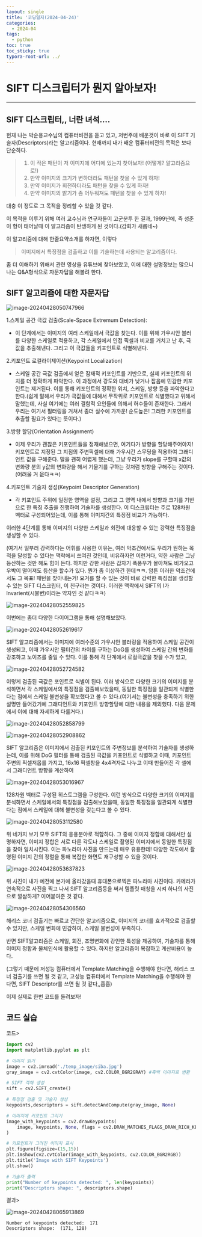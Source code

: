 ```yaml
---
layout: single
title: '코딩일지(2024-04-24)'
categories:
  - 2024-04
tags:
  - python
toc: true
toc_sticky: true
typora-root-url: ../
---
```




# SIFT 디스크립터가 뭔지 알아보자!

<hr>





## SIFT 디스크립터,, 너란 녀석....

현재 나는 박순용교수님의 컴퓨터비전을 듣고 있고, 저번주에 배운것이 바로 이 SIFT 기술자(Descriptors)라는 알고리즘이다. 현재까지 내가 배운 컴퓨터비전의 목적은 보다 단순하다. 

> 1. 이 작은 패턴이 저 이미지에 어디에 있는지 찾아보자! (어떻게? 알고리즘으로!)
> 2.  만약 이미지의 크기가 변하더라도 패턴을 찾을 수 있게 하자!
> 3. 만약 이미지가 회전하더라도 패턴을 찾을 수 있게 하자!
> 4. 만약 이미지의 밝기가 좀 어두워져도 패턴을 찾을 수 있게 하자!

대충 이 정도로 그 목적을 정리할 수 있을 것 같다.

이 목적을 이루기 위해 여러 교수님과 연구자들이 고군분투 한 결과, 1999년에, 즉 성준이 형이 태어날때 이 알고리즘이 탄생하게 된 것이다.(감회가 새롭네~)

이 알고리즘에 대해 한줄요약소개를 하자면, 이렇다

> 이미지에서 특징점을 검출하고 이를 기술하는데 사용되는 알고리즘이다.

좀 더 이해하기 위해서 관련 영상을 유튜브에 찾아보았고, 이에 대한 설명정보는 많으니 나는 Q&A형식으로 자문자답을 해볼려 한다.

## SIFT 알고리즘에 대한 자문자답

![image-20240428050747966](/images/2024-04-24-codinglog(98)/image-20240428050747966.png)

1.스케일 공간 극값 검출(Scale-Space Extremum Detection):

- 이 단계에서는 이미지의 여러 스케일에서 극값을 찾는다. 이를 위해 가우시안 블러를 다양한 스케일로 적용하고, 각 스케일에서 인접 픽셀과 비교를 거치고 난 후, 극값을 추출해낸다. 그리고 이 극값들을 키포인트로 식별해낸다.

2.키포인트 로컬라이제이션(Keypoint Localization)

- 스케일 공간 극값 검출에서 얻은 잠재적 키포인트를 기반으로, 실제 키포인트의 위치를 더 정확하게 파악한다. 이 과정에서 강도와 대비가 낮거나 잡음에 민감한 키포인트는 제거된다. 이를 통해 키포인트의 정확한 위치, 스케일, 방향 등을 파악한다고 한다.(쉽게 말해서 우리가 극값들에 대해서 무작위로 키포인트로 식별했다고 위해서 말했는데, 사실 여기에는 여러 결함적 요인들에 의해서 허수들이 존재한다. 그래서 우리는 여기서 필터링을 거쳐서 좀더 실수에 가까운! 순도높은! 그러한 키포인트를 추출할 필요가 있다는 뜻이다.)

3.방향 할당(Orientation Assignment)

- 이제 우리가 괜찮은 키포인트들을 정재해냈으면, 여기다가 방향을 할당해주어야지! 키포인트로 지정된 그 지점의 주변픽셀에 대해 가우시간 스무딩을 적용하여 그래디언트 값을 구해준다. 말을 괜히 어렵게 했는데, 그냥 우리가 slope를 구할때 x값의 변화량 분의 y값의 변화량을 해서 기울기를 구하는 것처럼 방향을 구해주는 것이다.(어려울 거 읎다ㅋㅋ)

4.키포인트 기술자 생성(Keypoint Descriptor Generation)

- 각 키포인트 주위에 일정한 영역을 설정, 그리고 그 영역 내에서 방향과 크기를 기반으로 한 특징 추출을 진행하여 기술자를 생성한다. 이 디스크립터는 주로 128차원 벡터로 구성되어있는데, 이를 통해 이미지간의 특징점 비교가 가능하다.

이러한 4단계를 통해 이미지의 다양한 스케일과 회전에 대응할 수 있는 강력한 특징점을 생성할 수 있다.

(여기서 일부러 강력하다는 어휘를 사용한 이유는, 여러 악조건에서도 우리가 원하는 목적을 달성할 수 있다는 맥락에서 쓰여진 것인데, 비유하자면 이런거다, 약한 사람은 그냥 등산하는 것만 해도 힘이 든다. 하지만 강한 사람은 갑자기 폭풍우가 몰아쳐도 비가오고 우박이 떨어져도 등산을 할수가 있다. 뭔가 좀 이상하긴 한데ㅋㅋ. 암튼 이러한 악조건에서도 그 목표! 패턴을 찾아내는거! 요거를 할 수 있는 것이 바로 강력한 특징점을 생성할 수 있는 SIFT 디스크립터, 이 친구라는 것이다. 이러한 맥락에서 SIFT의 I가 Invarient(시불변)이라는 약자인 것 같다ㅋㅋ)

![image-20240428052559825](/images/2024-04-24-codinglog(98)/image-20240428052559825.png)

이번에는 좀더 다양한 다이어그램을 통해 설명해보았다.

![image-20240428052619617](/images/2024-04-24-codinglog(98)/image-20240428052619617.png)

SIFT 알고리즘에서는 이미지에 여러수준의 가우시안 블러링을 적용하여 스케일 공간이 생성되고, 이때 가우시안 필터간의 차이를 구하는 DoG를 생성하여 스케일 간의 변화를 강조하고 노이즈를 줄일 수 있다. 이를 통해 각 단계에서 로컬극값을 찾을 수가 있고,

![image-20240428052724582](/images/2024-04-24-codinglog(98)/image-20240428052724582.png)

이렇게 검출된 극값은 포인트로 식별이 된다. 이러 방식으로 다양한 크기의 이미지를 분석하면서 각 스케일에서의 특징점을 검출해보았을때, 동일한 특징점을 일관되게 식별한다는 점에서 스케일 불변성을 확보했다고 볼 수 있다.(여기서는 불변성을 충족하기 위한 설명만 들어갔기에 그래디언트와 키포인트 방향할당에 대한 내용을 제외했다. 다음 문제에서 이에 대해 자세하게 다룰거다.)

![image-20240428052858799](/images/2024-04-24-codinglog(98)/image-20240428052858799.png)

![image-20240428052908862](/images/2024-04-24-codinglog(98)/image-20240428052908862.png)

SIFT 알고리즘은 이미지에서 검출된 키포인트의 주변정보를 분석하여 기술자를 생성하는데, 이를 위해 DoG 필터를 통해 검출된 극값을 키포인트로 식별하고 이때, 키포인트 주변의 픽셀저옵를 가지고, 16x16 픽셀창을 4x4격자로 나누고 이때 만들어진 각 셀에서 그래디언트 방향을 계산하여

![image-20240428053016967](/images/2024-04-24-codinglog(98)/image-20240428053016967.png)

128차원 벡터로 구성된 히스토그램을 구성한다. 이런 방식으로 다양한 크기의 이미지를 분석하면서 스케일에서의 특징점을 검출해보았을때, 동일한 특징점을 일관되게 식별한다는 점에서 스케일에 대해 불변성을 갖는다고 볼 수 있다.

![image-20240428053112580](/images/2024-04-24-codinglog(98)/image-20240428053112580.png)

위 네가지 보기 모두 SIFT의 응용분야로 적합하다. 그 중에 이미지 정합에 대해서만 설명하자면, 이미지 정합은 서로 다른 각도나 스케일로 촬영된 이미지에서 동일한 특징점을 찾아 일치시킨다. 이는 파노라마 사진을 만드는데 매우 유용한데! 다양한 각도에서 촬영된 이미지 간의 정렬을 통해 복잡한 화면도 재구성할 수 있을 것이다.

![image-20240428053637823](/images/2024-04-24-codinglog(98)/image-20240428053637823.png)

위 사진이 내가 예전에 본가에 올라갔을때  휴대폰으로찍은 파노라마 사진이다. 카메라가 연속적으로 사진을 찍고 나서 SIFT 알고리즘등을 써서 템플릿 매칭을 시켜 하나의 사진으로 깔쌈하게? 이어붙여준 것 같다.

![image-20240428054306560](/images/2024-04-24-codinglog(98)/image-20240428054306560.png)

해리스 코너 검출기는 빠르고 간단한 알고리즘으로, 이미지의 코너를 효과적으로 검출할 수 있지만, 스케일 변화에 민감하여, 스케일 불변성이 부족하다.

반면 SIFT알고리즘은 스케일, 회전, 조명변화에 강인한 특성을 제공하여, 기술자를 통해 이미지 정합과 물체인식에 활용할 수 있다. 하지만 알고리즘이 복잡하고 계산비용이 높다.

(그렇기 때문에 저성능 컴퓨터에서 Template Matching을 수행해야 한다면, 해리스 코너 검출기를 쓰면 될 것 같고, 고성능 컴퓨터에서 Template Matching을 수행해야 한다면, SIFT Descriptor를 쓰면 될 것 같다,,흠흠)



이제 실제로 한번 코드를 돌려보자!

## 코드 실습

코드>

```python
import cv2
import matplotlib.pyplot as plt

# 이미지 읽기
image = cv2.imread('./temp_image/siba.jpg')
gray_image = cv2.cvtColor(image, cv2.COLOR_BGR2GRAY) #흑백 이미지로 변환

# SIFT 객체 생성
sift = cv2.SIFT_create()

# 특징점 검출 및 기술자 생성
keypoints,descriptors = sift.detectAndCompute(gray_image, None)

# 이미지에 키포인트 그리기
image_with_keypoints = cv2.drawKeypoints(
    image, keypoints, None, flags = cv2.DRAW_MATCHES_FLAGS_DRAW_RICH_KEYPOINTS
)

# 키포인트가 그려진 이미지 표시
plt.figure(figsize=(15,15))
plt.imshow(cv2.cvtColor(image_with_keypoints, cv2.COLOR_BGR2RGB))
plt.title('Image with SIFT Keypoints')
plt.show()

# 기술자 출력
print("Number of keypoints detected: ", len(keypoints))
print("Descriptors shape: ", descriptors.shape)
```

결과>

![image-20240428065913869](/images/2024-04-24-codinglog(98)/image-20240428065913869.png)

```
Number of keypoints detected:  171
Descriptors shape:  (171, 128)
```
























